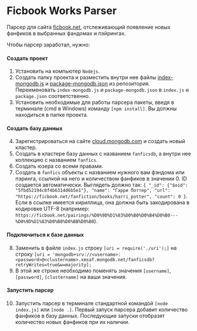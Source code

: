 # Ficbook Works Parser
Парсер для сайта [ficbook.net](https://ficbook.net), отслеживающий появление новых фанфиков в выбранных фандомах и пэйрингах. 

Чтобы парсер заработал, нужно:
#### Создать проект
1. Установить на компьютер `Nodejs`.
2. Создать папку проекта и разместить внутри нее файлы [index-mongodb.js](index-mongodb.js) и [package-mongodb.json](package-mongodb.json) из репозитория. Переименовать `index-mongodb.js` и `package-mongodb.json` в `index.js` и `package.json` соответственно.
3. Установить необходимые для работы парсера пакеты, введя в терминале (cmd в Windows) команду `[npm install]`. Вы должны находиться в папке проекта.
#### Создать базу данных
4. Зарегистрироваться на сайте [cloud.mongodb.com](https://cloud.mongodb.com/) и создать новый кластер.
5. Создать в кластере базу данных с названием `fanficsdb`, а внутри нее коллекцию с названием `fanfics`. 
6. Создать юзера со всеми правами.
7. Создать в `fanfics` объекты c названием нужного вам фэндома или пэринга, ссылкой на него и количеством фанфиков в значении 0. ID создается автоматически. Выглядеть должно так: `{ "_id": {"$oid": "5fbd52194c8f4b6314d6b5e1"}, "name": "Гарри Поттер", "url": "https://ficbook.net/fanfiction/books/harri_potter", "count": 0 }`. 
  Если в ссылке имеется кириллица, она должна быть закодирована в кодировке UTF-8 (например: `https://ficbook.net/pairings/%D0%9D%D1%83%D0%B0%D0%B4%D0%B0---%D0%9D%D1%83%D0%B0%D0%BB%D0%B0`). 
#### Подключиться к базе данных
8. Заменить в файле `index.js` строку `[uri = require('./uri');]` на строку `[uri = 'mongodb+srv://<username>:<password>@<clustername>.xmsaf.mongodb.net/fanficsdb?retryWrites=true&w=majority];` 
9. В этой же строке необходимо поменять значения `[username]`, `[password]`, `[clustername]` на ваши значения.
#### Запустить парсер 
10. Запустить парсер в терминале стандартной командой `[node index.js]` или `[node .]`. Первый запуск парсера добавит количество фанфиков в базу данных. Последующие запуски отобразят количество новых фанфиков при их наличии.
